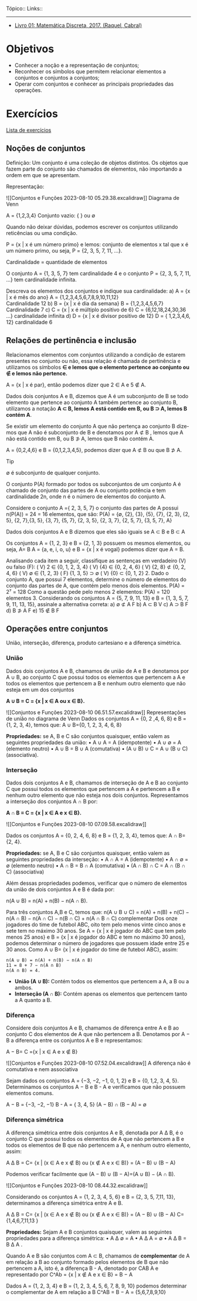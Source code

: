 Tópico::
Links::

---

- [Livro 01: Matemática Discreta, 2017. (Raquel, Cabral)](livro01-Raquel-Cabral.pdf)

# Objetivos
- Conhecer a noção e a representação de conjuntos;
- Reconhecer os símbolos que permitem relacionar elementos a conjuntos e conjuntos a conjuntos;
- Operar com conjuntos e conhecer as principais propriedades das operações.

# Exercícios
[Lista de exercícios](exerc-01-med-2023.pdf)
## Noções de conjuntos
Definição: Um conjunto é uma coleção de objetos distintos. Os objetos que fazem parte do conjunto são chamados de elementos, não importando a ordem em que se apresentam.

Representação:

![[Conjuntos e Funções 2023-08-10 05.29.38.excalidraw]]
Diagrama de Venn

A = {1,2,3,4}
Conjunto vazio:  { } ou ∅

Quando não deixar dúvidas, podemos escrever os conjuntos utilizando reticências ou uma condição.

P = {x | x é um número primo} e lemos: conjunto de elementos x
tal que x é um número primo, ou seja, P = {2, 3, 5, 7, 11, ...}.

Cardinalidade = quantidade de elementos

O conjunto A = {1, 3, 5, 7} tem cardinalidade 4 e o conjunto
P = {2, 3, 5, 7, 11, ...} tem cardinalidade infinita.

Descreva os elementos dos conjuntos e indique sua cardinalidade:
a) A = {x | x é mês do ano} 
	A = {1,2,3,4,5,6,7,8,9,10,11,12}  
	Cardinalidade 12
b) B = {x | x é dia da semana}
	B = {1,2,3,4,5,6,7}
	Cardinalidade 7
c) C = {x | x é múltiplo positivo de 6}
	C = {6,12,18,24,30,36 ...}
	cardinalidade infinita
d) D = {x | x é divisor positivo de 12}
	D = { 1,2,3,4,6, 12}
	cardinalidade 6

## Relações de pertinência e inclusão

Relacionamos elementos com conjuntos utilizando a condição de estarem presentes no conjunto ou não, essa relação é chamada de pertinência e utilizamos os símbolos **∈ e lemos que o elemento pertence ao conjunto ou ∉ e lemos não pertence.**

A = {x | x é par}, então podemos dizer que 2 ∈ A e 5 ∉ A.

Dados dois conjuntos A e B, dizemos que A é um subconjunto de B se todo elemento que pertence ao conjunto A também pertence ao conjunto B, utilizamos a notação **A ⊂ B, lemos A está contido em B, ou B ⊃ A, lemos B contém A**.

Se existir um elemento do conjunto A que não pertença ao conjunto B dize-
mos que A não é subconjunto de B e denotamos por A ⊄ B , lemos que A não
está contido em B, ou B ⊅ A, lemos que B não contém A.

A = {0,2,4,6} e B = {0,1,2,3,4,5}, podemos dizer que A ⊄ B ou que B ⊅ A.

>[!tip]
>∅ é subconjunto de qualquer conjunto.


O conjunto P(A) formado por todos os subconjuntos de um conjunto A é chamado de conjunto das partes de A ou conjunto potência e tem cardinalidade 2n, onde n é o número de elementos do conjunto A.

Considere o conjunto A ={ 2, 3, 5, 7} o conjunto das partes de A possui 
n(P(A)) = 24 = 16 elementos, que são:
P(A) = {∅, {2}, {3}, {5}, {7}, {2, 3}, {2, 5}, {2, 7},{3, 5}, {3, 7}, {5, 7}, {2, 3, 5}, {2, 3, 7},
{2, 5, 7}, {3, 5, 7}, A}

Dados dois conjuntos A e B dizemos que eles são iguais se A ⊂ B e B ⊂ A

Os conjuntos A = {1, 2, 3} e B = {2, 1, 3} possuem os mesmos elementos, ou seja, A= B
A = {a, e, i, o, u} e B = {x | x é vogal} podemos dizer que A = B.

Analisando cada item a seguir, classifique as sentenças em verdadeiro (V) ou falso (F):
( V) 2 ∈ {0, 1, 2, 3, 4}
( V) {4} ∈ {0, 2, 4, 6}
( V) {2, 8} ⊄ {0, 2, 4, 6}
( V) ∅ ∈ {1, 2, 3}
( F) {1, 3, 5} ⊃ ∅
( V) {0} ⊂ {0, 1, 2}
2. Dado o conjunto A, que possui 7 elementos, determine o número de elementos do conjunto das partes de A, que contém pelo menos dois elementos.
P(A) = 2⁷ = 128
Como a questão pede pelo menos 2 elementos: P(A) = 120 elementos
3. Considerando os conjuntos A = {5, 7, 9, 11, 13} e B = {1, 3, 5, 7, 9, 11, 13, 15}, assinale a alternativa correta:
a) ∅ ⊄ A F
b) A ⊂ B V
c) A ⊃ B F
d) B ⊅ A F
e) 15 ∉ B F

## Operações entre conjuntos
União, interseção, diferença, produto cartesiano e a diferença simétrica.

### União
Dados dois conjuntos A e B, chamamos de união de A e B e denotamos por A ∪ B, ao conjunto C que possui todos os elementos que pertencem a A e todos os elementos que pertencem a B e nenhum outro elemento que não esteja em um dos conjuntos

**A ∪ B = C = {x | x ∈ A ou x ∈ B}.**

![[Conjuntos e Funções 2023-08-10 06.51.57.excalidraw]]
Representações de união no diagrama de Venn
Dados os conjuntos A = {0, 2 ,4, 6, 8} e B = {1, 2, 3, 4}, temos que:
A ∪ B={0, 1, 2, 3, 4, 6, 8}

**Propriedades:** se A, B e C são conjuntos quaisquer, então valem as seguintes
propriedades da união:
• A ∪ A = A (idempotente)
• A ∪ ∅ = A (elemento neutro)
• A ∪ B = B ∪ A (comutativa)
• (A ∪ B) ∪ C = A ∪ (B ∪ C) (associativa).

### Interseção
 Dados dois conjuntos A e B, chamamos de interseção de A e B ao conjunto C que possui todos os elementos que pertencem a A e pertencem a B e nenhum outro elemento que não esteja nos dois conjuntos. Representamos a interseção dos conjuntos A ∩ B por:
 
**A ∩ B = C = {x | x ∈ A e x ∈ B}.**

![[Conjuntos e Funções 2023-08-10 07.09.58.excalidraw]]

Dados os conjuntos A = {0, 2, 4, 6, 8} e B = {1, 2, 3, 4}, temos que:
A ∩ B={2, 4}.

**Propriedades:** se A, B e C são conjuntos quaisquer, então valem as seguintes propriedades da interseção:
• A ∩ A = A (idempotente)
• A ∩ ∅ = ∅ (elemento neutro)
• A ∩ B = B ∩ A (comutativa)
• (A ∩ B) ∩ C = A ∩ (B ∩ C) (associativa)

Além dessas propriedades podemos, verificar que o número de elementos da união de dois conjuntos A e B é dada por:

n(A ∪ B) = n(A) + n(B) − n(A ∩ B).

Para três conjuntos A,B e C, temos que:
n(A ∪ B ∪ C) = n(A) + n(B) + n(C) − n(A ∩ B) − n(A ∩ C) − n(B ∩ C) + n(A ∩ B ∩ C)
complementar
Dos onze jogadores do time de futebol ABC, oito tem pelo menos vinte cinco anos e sete tem no máximo 30 anos. Se A = {x | x é jogador do ABC que tem pelo menos 25 anos} e B = {x | x é jogador do ABC e tem no máximo 30 anos}, podemos determinar o número de jogadores que possuem idade entre 25 e 30 anos. Como A ∪ B= {x | x é jogador do time de futebol ABC}, assim:

	n(A ∪ B) = n(A) + n(B) − n(A ∩ B)
	11 = 8 + 7 − n(A ∩ B)
	n(A ∩ B) = 4.

- **União (A ∪ B):** Contém todos os elementos que pertencem a A, a B ou a ambos.
- **Interseção (A ∩ B):** Contém apenas os elementos que pertencem tanto a A quanto a B.

### Diferença
Considere dois conjuntos A e B, chamamos de diferença entre A e B ao conjunto C dos elementos de A que não pertencem a B. Denotamos por A − B a diferença entre os conjuntos A e B e representamos:

A − B= C ={x | x ∈ A e x ∉ B}

![[Conjuntos e Funções 2023-08-10 07.52.04.excalidraw]]
A diferença não é comutativa e nem associativa

Sejam dados os conjuntos A = {−3, −2, −1, 0, 1, 2} e B = {0, 1,2, 3, 4, 5}. Determinamos os conjuntos A − B e B - A e verificamos que não possuem elementos comuns.

A − B  = {−3, −2, −1} 
B - A  = { 3, 4, 5}
(A − B) ∩ (B − A) = ∅

###  Diferença simétrica
A diferença simétrica entre dois conjuntos A e B, denotada por A ∆ B, é o conjunto C que possui todos os elementos de A que não pertencem a B e todos os elementos de B que não pertencem a A, e nenhum outro elemento, assim: 

A ∆ B = C= {x | (x ∈ A e x ∉ B) ou (x ∉ A e x ∈ B)} = (A − B) ∪ (B − A)

Podemos verificar facilmente que (A − B) ∪ (B − A)=(A ∪ B) − (A ∩ B).

![[Conjuntos e Funções 2023-08-10 08.44.32.excalidraw]]

Considerando os conjuntos A = {1, 2, 3, 4, 5, 6} e B = {2, 3, 5, 7,11, 13}, determinamos a diferença simétrica entre A e B.

A ∆ B = C= {x | (x ∈ A e x ∉ B) ou (x ∉ A e x ∈ B)} = (A − B) ∪ (B − A)
 C= {1,4,6,7,11,13 } 
 
**Propriedades:** Sejam A e B conjuntos quaisquer, valem as seguintes propriedades para a diferença simétrica:
• A ∆ ∅ = A
• A ∆ A = ∅
• A ∆ B = B ∆ A .

Quando A e B são conjuntos com A ⊂ B, chamamos de **complementar** de A
em relação a B ao conjunto formado pelos elementos de B que não pertencem a A, isto é, a diferença B - A, denotado por CAB
A e representado por
C^Ab = {x | x ∉ A e x ∈ B} = B − A

Dados A = {1, 2, 3, 4} e B = {1, 2, 3, 4, 5, 6, 7, 8, 9, 10} podemos
determinar o complementar de A em relação a B
C^AB = B − A = {5,6,7,8,9,10}